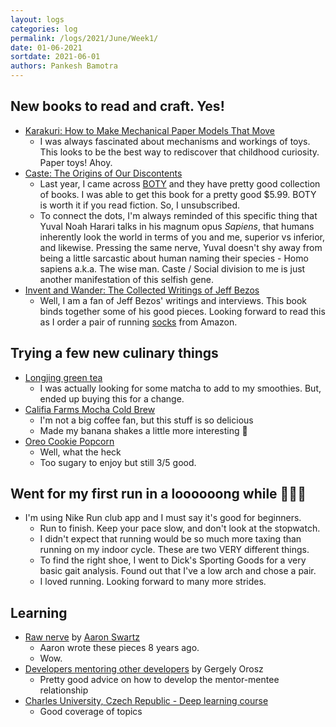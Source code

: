 ```yaml
---
layout: logs
categories: log
permalink: /logs/2021/June/Week1/
date: 01-06-2021
sortdate: 2021-06-01
authors: Pankesh Bamotra
---
```


## New books to read and craft. Yes!
- [Karakuri: How to Make Mechanical Paper Models That Move](https://www.amazon.com/Karakuri-Make-Mechanical-Paper-Models/dp/0312566697/)
    - I was always fascinated about mechanisms and workings of toys. This looks to be the best way to rediscover that childhood curiosity. Paper toys! Ahoy.
- [Caste: The Origins of Our Discontents](https://www.amazon.com/Caste-Origins-Discontents-Isabel-Wilkerson/dp/0593230256/)
    - Last year, I came across [BOTY](https://www.bookofthemonth.com/) and they have pretty good collection of books. I was able to get this book for a pretty good $5.99. BOTY is worth it if you  read fiction. So, I unsubscribed.
    - To connect the dots, I'm always reminded of this specific thing that Yuval Noah Harari talks in his magnum opus _Sapiens_, that humans inherently look the world in terms of you and me, superior vs inferior, and likewise. Pressing the same nerve, Yuval doesn't shy away from being a little sarcastic about human naming their species - Homo sapiens a.k.a. The wise man. Caste / Social division to me is just another manifestation of this selfish gene. 
- [Invent and Wander: The Collected Writings of Jeff Bezos](https://www.amazon.com/Invent-Wander-Collected-Writings-Introduction/dp/1647820715/)
    - Well, I am a fan of Jeff Bezos' writings and interviews. This book binds together some of his good pieces. Looking forward to read this as I order a pair of running [socks](https://www.amazon.com/gp/product/B072DWHQQS/) from Amazon.

## Trying a few new culinary things
- [Longjing green tea](https://www.amazon.com/gp/product/B08M92BSJT/)
    - I was actually looking for some matcha to add to my smoothies. But, ended up buying this for a change.
- [Califia Farms Mocha Cold Brew](https://www.amazon.com/Califia-Farms-Coffee-Almondmilk-Non-GMO/dp/B00UUSXBQ2/)
    - I'm not a big coffee fan, but this stuff is so delicious
    - Made my banana shakes a little more interesting 🍌
- [Oreo Cookie Popcorn](https://www.amazon.com/Oreo-Cookie-Popcorn-Pieces-5-25oz/dp/B08SJHM7WD)
    - Well, what the heck
    - Too sugary to enjoy but still 3/5 good.

## Went for my first run in a loooooong while 🏃🏻‍♂️
- I'm using Nike Run club app and I must say it's good for beginners.
    - Run to finish. Keep your pace slow, and don't look at the stopwatch.
    - I didn't expect that running would be so much more taxing than running on my indoor cycle. These are two VERY different things. 
    - To find the right shoe, I went to Dick's Sporting Goods for a very basic gait analysis. Found out that I've a low arch and chose a pair.
    - I loved running. Looking forward to many more strides.  

## Learning
- [Raw nerve](http://www.aaronsw.com/weblog/rawnerve) by [Aaron Swartz](https://en.wikipedia.org/wiki/Aaron_Swartz)
    - Aaron wrote these pieces 8 years ago.
    - Wow.
- [Developers mentoring other developers](https://blog.pragmaticengineer.com/developers-mentoring-other-developers/) by Gergely Orosz
    - Pretty good advice on how to develop the mentor-mentee relationship
- [Charles University, Czech Republic - Deep learning course](https://ufal.mff.cuni.cz/courses/npfl114/2021-summer#lectures)
    - Good coverage of topics


